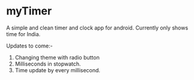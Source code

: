# myTimer
A simple and clean timer and clock app for android.
Currently only shows time for India.

Updates to come:-
1. Changing theme with radio button
2. Milliseconds in stopwatch.
3. Time update by every millisecond.
